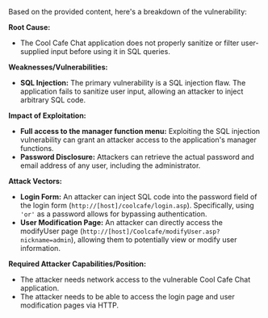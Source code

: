Based on the provided content, here's a breakdown of the vulnerability:

**Root Cause:**

*   The Cool Cafe Chat application does not properly sanitize or filter user-supplied input before using it in SQL queries.

**Weaknesses/Vulnerabilities:**

*   **SQL Injection:** The primary vulnerability is a SQL injection flaw. The application fails to sanitize user input, allowing an attacker to inject arbitrary SQL code.

**Impact of Exploitation:**

*   **Full access to the manager function menu:** Exploiting the SQL injection vulnerability can grant an attacker access to the application's manager functions.
*   **Password Disclosure:** Attackers can retrieve the actual password and email address of any user, including the administrator.

**Attack Vectors:**

*   **Login Form:** An attacker can inject SQL code into the password field of the login form (`http://[host]/coolcafe/login.asp`). Specifically, using `'or'` as a password allows for bypassing authentication.
*   **User Modification Page:**  An attacker can directly access the modifyUser page (`http://[host]/Coolcafe/modifyUser.asp?nickname=admin`), allowing them to potentially view or modify user information.

**Required Attacker Capabilities/Position:**

*   The attacker needs network access to the vulnerable Cool Cafe Chat application.
*   The attacker needs to be able to access the login page and user modification pages via HTTP.